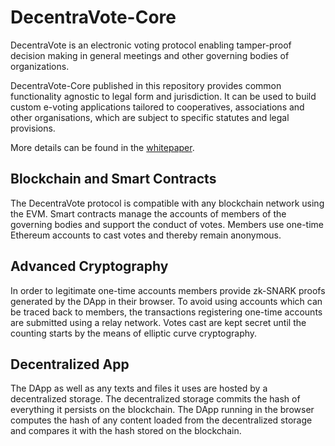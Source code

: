 # DecentraVote-Core

DecentraVote is an electronic voting protocol enabling tamper-proof decision making in general meetings and other governing bodies of organizations.

DecentraVote-Core published in this repository provides common functionality agnostic to legal form and jurisdiction. It can be used to build custom e-voting applications tailored to cooperatives, associations and other organisations, which are subject to specific statutes and legal provisions.

More details can be found in the [whitepaper](Whitepaper_DecentraVote.pdf).

## Blockchain and Smart Contracts
The DecentraVote protocol is compatible with any blockchain network using the EVM. Smart contracts manage the accounts of members of the governing bodies and support the conduct of votes. Members use one-time Ethereum accounts to cast votes and thereby remain anonymous.

## Advanced Cryptography
In order to legitimate one-time accounts members provide zk-SNARK proofs generated by the DApp in their browser. To avoid using accounts which can be traced back to members, the transactions registering one-time accounts are submitted using a relay network. Votes cast are kept secret until the counting starts by the means of elliptic curve cryptography.

## Decentralized App
The DApp as well as any texts and files it uses are hosted by a decentralized storage. The decentralized storage commits the hash of everything it persists on the blockchain. The DApp running in the browser computes the hash of any content loaded from the decentralized storage and compares it with the hash stored on the blockchain.
